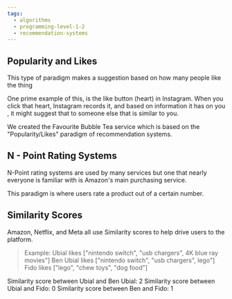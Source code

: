```yaml
---
tags:
  - algorithms
  - programming-level-1-2
  - recommendation-systems
---
```

## Popularity and Likes

This type of paradigm makes a suggestion based on how many
people like the thing

One prime example of this, is the like button (heart) in Instagram.
When you click that heart, Instagram records it, and based on 
information it has on you , it might suggest that to someone else
that is similar to you.

We created the Favourite Bubble Tea service which is based on
the "Popularity/Likes" paradigm of recommendation systems.

## N - Point Rating Systems

N-Point rating systems are used by many services
but one that nearly everyone is familiar with is
Amazon's main purchasing service.

This paradigm is where users rate a product out
of a certain number.

## Similarity Scores

Amazon, Netflix, and Meta all use Similarity scores to help 
drive users to the platform.

> Example: Ubial likes ["nintendo switch", "usb chargers", 4K blue ray movies"]
> Ben Ubial likes ["nintendo switch", "usb chargers", lego"]
> Fido likes ["lego", "chew toys", "dog food"]

Similarity score between Ubial and Ben Ubial: 2
Similarity score between Ubial and Fido: 0
Similarity score between Ben and Fido: 1